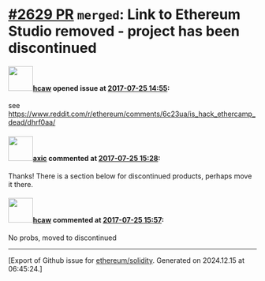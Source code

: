 # [\#2629 PR](https://github.com/ethereum/solidity/pull/2629) `merged`: Link to Ethereum Studio removed - project has been discontinued

#### <img src="https://avatars.githubusercontent.com/u/4981781?u=9d96c0690619277b20a86f1c210bbad03817105e&v=4" width="50">[hcaw](https://github.com/hcaw) opened issue at [2017-07-25 14:55](https://github.com/ethereum/solidity/pull/2629):

see https://www.reddit.com/r/ethereum/comments/6c23ua/is_hack_ethercamp_dead/dhrf0aa/

#### <img src="https://avatars.githubusercontent.com/u/20340?v=4" width="50">[axic](https://github.com/axic) commented at [2017-07-25 15:28](https://github.com/ethereum/solidity/pull/2629#issuecomment-317775503):

Thanks! There is a section below for discontinued products, perhaps move it there.

#### <img src="https://avatars.githubusercontent.com/u/4981781?u=9d96c0690619277b20a86f1c210bbad03817105e&v=4" width="50">[hcaw](https://github.com/hcaw) commented at [2017-07-25 15:57](https://github.com/ethereum/solidity/pull/2629#issuecomment-317784495):

No probs, moved to discontinued


-------------------------------------------------------------------------------



[Export of Github issue for [ethereum/solidity](https://github.com/ethereum/solidity). Generated on 2024.12.15 at 06:45:24.]
